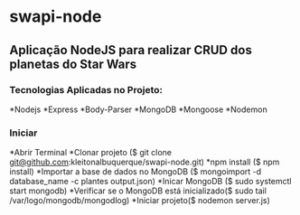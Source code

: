 # swapi-node

## Aplicação NodeJS para realizar CRUD dos planetas do Star Wars

### Tecnologias Aplicadas no Projeto:

*Nodejs
*Express
*Body-Parser
*MongoDB
*Mongoose
*Nodemon

### Iniciar

*Abrir Terminal
*Clonar projeto ($ git clone git@github.com:kleitonalbuquerque/swapi-node.git)
*npm install ($ npm install)
*Importar a base de dados no MongoDB ($ mongoimport -d database_name -c plantes output.json)
*Inicar MongoDB ($ sudo systemctl start mongodb)
*Verificar se o MongoDB está inicializado($ sudo tail /var/logo/mongodb/mongodlog)
*Iniciar projeto($ nodemon server.js)